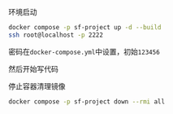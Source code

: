 环境启动
```bash
docker compose -p sf-project up -d --build
ssh root@localhost -p 2222
```

密码在`docker-compose.yml`中设置，初始`123456`

然后开始写代码

停止容器清理镜像
```bash
docker compose -p sf-project down --rmi all
```

